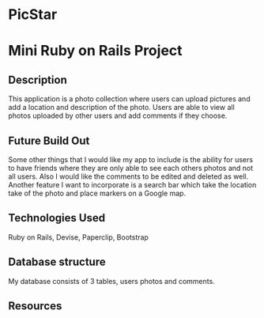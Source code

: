 

<h1>PicStar<h1>
Mini Ruby on Rails Project

<h2>Description</h2>
<p>This application is a photo collection where users can upload pictures and add a location and description of the photo. Users are able to view all photos uploaded by other users and add comments if they choose.</p>

<h2>Future Build Out</h2>
<p>Some other things that I would like my app to include is the ability for users to have friends where they are only able to see each others photos and not all users. Also I would like the comments to be edited and deleted as well. Another feature I want to incorporate is a search bar which take the location take of the photo and place markers on a Google map.</p>

<h2>Technologies Used</h2>
<p>Ruby on Rails, Devise, Paperclip, Bootstrap</p>

<h2>Database structure</h2>
<p>My database consists of 3 tables, users photos and comments.</p>

<h2>Resources</h2>
